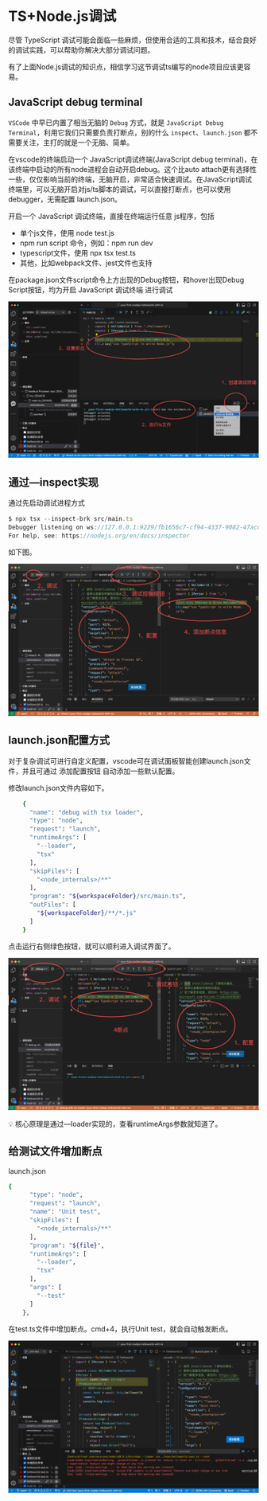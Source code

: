 # TS+Node.js调试

尽管 TypeScript 调试可能会面临一些麻烦，但使用合适的工具和技术，结合良好的调试实践，可以帮助你解决大部分调试问题。

有了上面Node.js调试的知识点，相信学习这节调试ts编写的node项目应该更容易。

## **JavaScript debug terminal**

`VSCode` 中早已内置了相当无脑的 `Debug` 方式，就是 `JavaScript Debug Terminal`，利用它我们只需要负责打断点，别的什么 `inspect`、`launch.json` 都不需要关注，主打的就是一个无脑、简单。

在vscode的终端启动一个 JavaScript调试终端(JavaScript debug terminal)，在该终端中启动的所有node进程会自动开启debug。这个比auto attach更有选择性一些，仅仅影响当前的终端，无脑开启，非常适合快速调试。在JavaScript调试终端里，可以无脑开启对js/ts脚本的调试，可以直接打断点，也可以使用debugger，无需配置 launch.json。

开启一个 JavaScript 调试终端，直接在终端运行任意 js程序，包括

- 单个js文件，使用 node test.js
- npm run script 命令，例如：npm run dev
- typescript文件，使用 npx tsx test.ts
- 其他，比如webpack文件、jest文件也支持

在package.json文件script命令上方出现的Debug按钮，和hover出现Debug Script按钮，均为开启 JavaScript 调试终端 进行调试

![Untitled](img/Untitled%204.png)

## 通过—inspect实现

通过先启动调试进程方式

```jsx
$ npx tsx --inspect-brk src/main.ts
Debugger listening on ws://127.0.0.1:9229/fb1656c7-cf94-4337-9082-47acd5b53f69
For help, see: https://nodejs.org/en/docs/inspector
```

如下图。

![Untitled](img/Untitled%205.png)

## **launch.json配置方式**

对于复杂调试可进行自定义配置，vscode可在调试面板智能创建launch.json文件，并且可通过 添加配置按钮 自动添加一些默认配置。

修改launch.json文件内容如下。

```bash
  	{
      "name": "debug with tsx loader",
      "type": "node",
      "request": "launch",
      "runtimeArgs": [
        "--loader",
        "tsx"
      ],
      "skipFiles": [
        "<node_internals>/**"
      ],
      "program": "${workspaceFolder}/src/main.ts",
      "outFiles": [
        "${workspaceFolder}/**/*.js"
      ]
    }
```

点击运行右侧绿色按钮，就可以顺利进入调试界面了。

![Untitled](img/Untitled%206.png)

<aside>
💡 核心原理是通过—loader实现的，查看runtimeArgs参数就知道了。

</aside>

## 给测试文件增加断点

launch.json

```bash
{
      "type": "node",
      "request": "launch",
      "name": "Unit test",
      "skipFiles": [
        "<node_internals>/**"
      ],
      "program": "${file}",
      "runtimeArgs": [
        "--loader",
        "tsx"
      ],
      "args": [
        "--test"
      ]
    },
```

在test.ts文件中增加断点。cmd+4，执行Unit test，就会自动触发断点。

![Untitled](img/Untitled%207.png)
